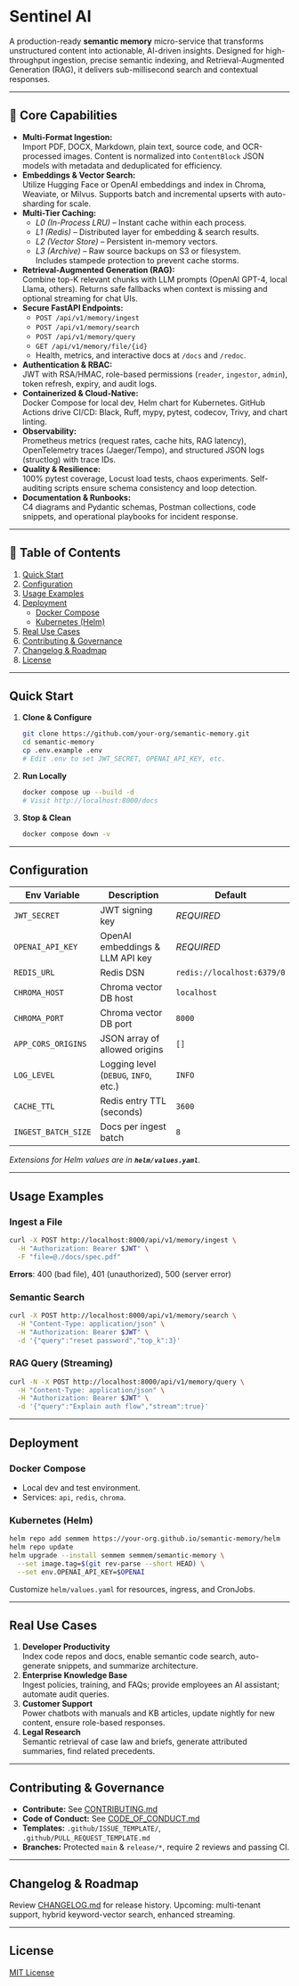 &#x20;  &#x20;

# Sentinel AI 

A production-ready **semantic memory** micro-service that transforms unstructured content into actionable, AI-driven insights. Designed for high-throughput ingestion, precise semantic indexing, and Retrieval-Augmented Generation (RAG), it delivers sub-millisecond search and contextual responses.

---

## 🚀 Core Capabilities

- **Multi-Format Ingestion:**\
  Import PDF, DOCX, Markdown, plain text, source code, and OCR-processed images. Content is normalized into `ContentBlock` JSON models with metadata and deduplicated for efficiency.
- **Embeddings & Vector Search:**\
  Utilize Hugging Face or OpenAI embeddings and index in Chroma, Weaviate, or Milvus. Supports batch and incremental upserts with auto-sharding for scale.
- **Multi-Tier Caching:**
  - *L0 (In-Process LRU)* – Instant cache within each process.
  - *L1 (Redis)* – Distributed layer for embedding & search results.
  - *L2 (Vector Store)* – Persistent in-memory vectors.
  - *L3 (Archive)* – Raw source backups on S3 or filesystem.\
    Includes stampede protection to prevent cache storms.
- **Retrieval-Augmented Generation (RAG):**\
  Combine top-K relevant chunks with LLM prompts (OpenAI GPT-4, local Llama, others). Returns safe fallbacks when context is missing and optional streaming for chat UIs.
- **Secure FastAPI Endpoints:**
  - `POST /api/v1/memory/ingest`
  - `POST /api/v1/memory/search`
  - `POST /api/v1/memory/query`
  - `GET /api/v1/memory/file/{id}`
  - Health, metrics, and interactive docs at `/docs` and `/redoc`.
- **Authentication & RBAC:**\
  JWT with RSA/HMAC, role-based permissions (`reader`, `ingestor`, `admin`), token refresh, expiry, and audit logs.
- **Containerized & Cloud-Native:**\
  Docker Compose for local dev, Helm chart for Kubernetes. GitHub Actions drive CI/CD: Black, Ruff, mypy, pytest, codecov, Trivy, and chart linting.
- **Observability:**\
  Prometheus metrics (request rates, cache hits, RAG latency), OpenTelemetry traces (Jaeger/Tempo), and structured JSON logs (structlog) with trace IDs.
- **Quality & Resilience:**\
  100% pytest coverage, Locust load tests, chaos experiments. Self-auditing scripts ensure schema consistency and loop detection.
- **Documentation & Runbooks:**\
  C4 diagrams and Pydantic schemas, Postman collections, code snippets, and operational playbooks for incident response.

---

## 📖 Table of Contents

1. [Quick Start](#quick-start)
2. [Configuration](#configuration)
3. [Usage Examples](#usage-examples)
4. [Deployment](#deployment)
   - [Docker Compose](#docker-compose)
   - [Kubernetes (Helm)](#kubernetes-helm)
5. [Real Use Cases](#real-use-cases)
6. [Contributing & Governance](#contributing--governance)
7. [Changelog & Roadmap](#changelog--roadmap)
8. [License](#license)

---

## Quick Start

1. **Clone & Configure**
   ```bash
   git clone https://github.com/your-org/semantic-memory.git
   cd semantic-memory
   cp .env.example .env
   # Edit .env to set JWT_SECRET, OPENAI_API_KEY, etc.
   ```
2. **Run Locally**
   ```bash
   docker compose up --build -d
   # Visit http://localhost:8000/docs
   ```
3. **Stop & Clean**
   ```bash
   docker compose down -v
   ```

---

## Configuration

| Env Variable        | Description                           | Default                    |
| ------------------- | ------------------------------------- | -------------------------- |
| `JWT_SECRET`        | JWT signing key                       | *REQUIRED*                 |
| `OPENAI_API_KEY`    | OpenAI embeddings & LLM API key       | *REQUIRED*                 |
| `REDIS_URL`         | Redis DSN                             | `redis://localhost:6379/0` |
| `CHROMA_HOST`       | Chroma vector DB host                 | `localhost`                |
| `CHROMA_PORT`       | Chroma vector DB port                 | `8000`                     |
| `APP_CORS_ORIGINS`  | JSON array of allowed origins         | `[]`                       |
| `LOG_LEVEL`         | Logging level (`DEBUG`, `INFO`, etc.) | `INFO`                     |
| `CACHE_TTL`         | Redis entry TTL (seconds)             | `3600`                     |
| `INGEST_BATCH_SIZE` | Docs per ingest batch                 | `8`                        |

*Extensions for Helm values are in **`helm/values.yaml`**.*

---

## Usage Examples

### Ingest a File

```bash
curl -X POST http://localhost:8000/api/v1/memory/ingest \
  -H "Authorization: Bearer $JWT" \
  -F "file=@./docs/spec.pdf"
```

**Errors**: 400 (bad file), 401 (unauthorized), 500 (server error)

### Semantic Search

```bash
curl -X POST http://localhost:8000/api/v1/memory/search \
  -H "Content-Type: application/json" \
  -H "Authorization: Bearer $JWT" \
  -d '{"query":"reset password","top_k":3}'
```

### RAG Query (Streaming)

```bash
curl -N -X POST http://localhost:8000/api/v1/memory/query \
  -H "Content-Type: application/json" \
  -H "Authorization: Bearer $JWT" \
  -d '{"query":"Explain auth flow","stream":true}'
```

---

## Deployment

### Docker Compose

- Local dev and test environment.
- Services: `api`, `redis`, `chroma`.

### Kubernetes (Helm)

```bash
helm repo add semmem https://your-org.github.io/semantic-memory/helm
helm repo update
helm upgrade --install semmem semmem/semantic-memory \
  --set image.tag=$(git rev-parse --short HEAD) \
  --set env.OPENAI_API_KEY=$OPENAI
```

Customize `helm/values.yaml` for resources, ingress, and CronJobs.

---

## Real Use Cases

1. **Developer Productivity**\
   Index code repos and docs, enable semantic code search, auto-generate snippets, and summarize architecture.
2. **Enterprise Knowledge Base**\
   Ingest policies, training, and FAQs; provide employees an AI assistant; automate audit queries.
3. **Customer Support**\
   Power chatbots with manuals and KB articles, update nightly for new content, ensure role-based responses.
4. **Legal Research**\
   Semantic retrieval of case law and briefs, generate attributed summaries, find related precedents.

---

## Contributing & Governance

- **Contribute:** See [CONTRIBUTING.md](CONTRIBUTING.md)
- **Code of Conduct:** See [CODE\_OF\_CONDUCT.md](CODE_OF_CONDUCT.md)
- **Templates:** `.github/ISSUE_TEMPLATE/`, `.github/PULL_REQUEST_TEMPLATE.md`
- **Branches:** Protected `main` & `release/*`, require 2 reviews and passing CI.

---

## Changelog & Roadmap

Review [CHANGELOG.md](CHANGELOG.md) for release history. Upcoming: multi-tenant support, hybrid keyword-vector search, enhanced streaming.

---

## License

[MIT License](LICENSE)

